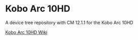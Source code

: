 # Kobo Arc 10HD
A device tree repository with CM 12.1.1 for the Kobo Arc 10HD

[Kobo Arc 10HD Wiki](https://github.com/tdro/android_device_kobo_macallan/wiki/Kobo-Arc-10HD-Tablet-Wiki)
